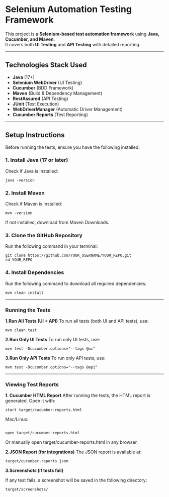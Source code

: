 # Selenium Automation Testing Framework

This project is a **Selenium-based test automation framework** using **Java, Cucumber, and Maven**.  
It covers both **UI Testing** and **API Testing** with detailed reporting.

---

## Technologies Stack Used

- **Java** (17+)
- **Selenium WebDriver** (UI Testing)
- **Cucumber** (BDD Framework)
- **Maven** (Build & Dependency Management)
- **RestAssured** (API Testing)
- **JUnit** (Test Execution)
- **WebDriverManager** (Automatic Driver Management)
- **Cucumber Reports** (Test Reporting)

---

## **Setup Instructions**
Before running the tests, ensure you have the following installed:


### **1. Install Java (17 or later)**
Check if Java is installed:  
```
java -version
```

### **2. Install Maven**
Check if Maven is installed:

```
mvn -version
```
If not installed, download from Maven Downloads.

### **3. Clone the GitHub Repository**
Run the following command in your terminal:

```
git clone https://github.com/YOUR_USERNAME/YOUR_REPO.git
cd YOUR_REPO

```

### **4. Install Dependencies**
Run the following command to download all required dependencies:

```
mvn clean install
```

---

### **Running the Tests**

**1.Run All Tests (UI + API)**
To run all tests (both UI and API tests), use:
```
mvn clean test
```

**2.Run Only UI Tests**
To run only UI tests, use:
```
mvn test -Dcucumber.options="--tags @ui"
```

**3.Run Only API Tests**
To run only API tests, use:
```
mvn test -Dcucumber.options="--tags @api"
```

---
### **Viewing Test Reports**
**1. Cucumber HTML Report**
After running the tests, the HTML report is generated. Open it with:
```
start target/cucumber-reports.html
```

Mac/Linux:
```

open target/cucumber-reports.html
```

Or manually open target/cucumber-reports.html in any browser.

**2.JSON Report (for integrations)**
The JSON report is available at:
```
target/cucumber-reports.json
```
**3.Screenshots (if tests fail)**

If any test fails, a screenshot will be saved in the following directory:
```
target/screenshots/
```

